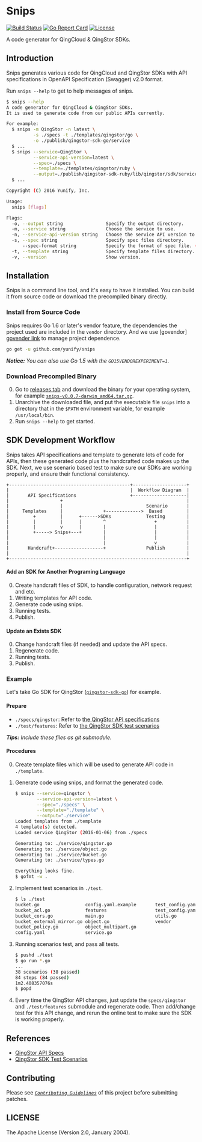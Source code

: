 # Snips

[![Build Status](https://travis-ci.org/yunify/snips.svg?branch=master)](https://travis-ci.org/yunify/snips)
[![Go Report Card](https://goreportcard.com/badge/github.com/yunify/snips)](https://goreportcard.com/report/github.com/yunify/snips)
[![License](http://img.shields.io/badge/license-apache%20v2-blue.svg)](https://github.com/yunify/snips/blob/master/LICENSE)

A code generator for QingCloud & QingStor SDKs.

## Introduction

Snips generates various code for QingCloud and QingStor SDKs with API
specifications in OpenAPI Specification (Swagger) v2.0 format.

Run `snips --help` to get to help messages of snips.

``` bash
$ snips --help
A code generator for QingCloud & QingStor SDKs.
It is used to generate code from our public APIs currently.

For example:
  $ snips -m QingStor -n latest \
          -s ./specs -t ./templates/qingstor/go \
          -o ./publish/qingstor-sdk-go/service
  $ ...
  $ snips --service=QingStor \
          --service-api-version=latest \
          --spec=./specs \
          --template=./templates/qingstor/ruby \
          --output=./publish/qingstor-sdk-ruby/lib/qingstor/sdk/service
  $ ...

Copyright (C) 2016 Yunify, Inc.

Usage:
  snips [flags]

Flags:
  -o, --output string                Specify the output directory.
  -m, --service string               Choose the service to use.
  -n, --service-api-version string   Choose the service API version to use. (default "latest")
  -s, --spec string                  Specify spec files directory.
      --spec-format string           Specify the format of spec file. (default "Swagger-v2.0")
  -t, --template string              Specify template files directory.
  -v, --version                      Show version.
```

## Installation

Snips is a command line tool, and it's easy to have it installed. You can build
it from source code or download the precompiled binary directly.

### Install from Source Code

Snips requires Go 1.6 or later's vendor feature, the dependencies the project
used are included in the `vendor` directory. And we use [govendor]
[govender link] to manage project dependence.

``` bash
go get -u github.com/yunify/snips
```

___Notice:___ _You can also use Go 1.5 with the `GO15VENDOREXPERIMENT=1`._

### Download Precompiled Binary

0. Go to [releases tab][release link] and download the binary for your operating
system, for example [`snips-v0.0.7-darwin_amd64.tar.gz`][example download link].
0. Unarchive the downloaded file, and put the executable file `snips` into a
directory that in the `$PATH` environment variable, for example
`/usr/local/bin`.
0. Run `snips --help` to get started.

## SDK Development Workflow

Snips takes API specifications and template to generate lots of code for APIs,
then these generated code plus the handcrafted code makes up the SDK. Next,
we use scenario based test to make sure our SDKs are working properly, and
ensure their functional consistency.

```
+---------------------------------------------+--------------------+
|                                             |  Workflow Diagram  |
|       API Specifications                    +--------------------|
|                   +                                              |
|                   |                               Scenario       |
|     Templates     |               +------------->  Based         |
|         +         |      +------>SDKs             Testing        |
|         |         |      |        ^                  +           |
|         |         v      |        |                  |           |
|         +-----> Snips+---+        |                  |           |
|                                   |                  |           |
|                                   |                  v           |
|       Handcraft+------------------+               Publish        |
|                                                                  |
+------------------------------------------------------------------+
```

#### Add an SDK for Another Programing Language

0. Create handcraft files of SDK, to handle configuration, network request and etc.
0. Writing templates for API code.
0. Generate code using snips.
0. Running tests.
0. Publish.

#### Update an Exists SDK

0. Change handcraft files (if needed) and update the API specs.
0. Regenerate code.
0. Running tests.
0. Publish.

### Example

Let's take Go SDK for QingStor ([`qingstor-sdk-go`][qingstor-sdk-go link]) for
example.

#### Prepare

- `./specs/qingstor`: Refer to [the QingStor API specifications][api specs link]
- `./test/features`: Refer to [the QingStor SDK test scenarios][sdk test scenarios link]

___Tips:___ _Include these files as git submodule._

#### Procedures

0. Create template files which will be used to generate API code in `./template`.
0. Generate code using snips, and format the generated code.

    ``` bash
    $ snips --service=qingstor \
            --service-api-version=latest \
            --spec="./specs" \
            --template="./template" \
            --output="./service"
    Loaded templates from ./template
    4 template(s) detected.
    Loaded service QingStor (2016-01-06) from ./specs

    Generating to: ./service/qingstor.go
    Generating to: ./service/object.go
    Generating to: ./service/bucket.go
    Generating to: ./service/types.go

    Everything looks fine.
    $ gofmt -w .
    ```

0. Implement test scenarios in `./test`.

    ``` bash
    $ ls ./test
    bucket.go                 config.yaml.example       test_config.yaml
    bucket_acl.go             features                  test_config.yaml.example
    bucket_cors.go            main.go                   utils.go
    bucket_external_mirror.go object.go                 vendor
    bucket_policy.go          object_multipart.go
    config.yaml               service.go
    ```

0. Running scenarios test, and pass all tests.

    ``` bash
    $ pushd ./test
    $ go run *.go
    ...
    38 scenarios (38 passed)
    84 steps (84 passed)
    1m2.408357076s
    $ popd
    ```

0. Every time the QingStor API changes, just update the `specs/qingstor` and
`./test/features` submodule and regenerate code. Then add/change test for this
API change, and rerun the online test to make sure the SDK is working properly.

## References

- [QingStor API Specs][api specs link]
- [QingStor SDK Test Scenarios][sdk test scenarios link]

## Contributing

Please see [_`Contributing Guidelines`_](./CONTRIBUTING.md) of this project
before submitting patches.

## LICENSE

The Apache License (Version 2.0, January 2004).

[govender link]: https://github.com/kardianos/govendor
[qingstor-sdk-go link]: https://github.com/yunify/qingstor-sdk-go
[api specs link]: https://github.com/yunify/qingstor-api-specs
[sdk test scenarios link]: https://github.com/yunify/qingstor-sdk-test-scenarios

[release link]: https://github.com/yunify/snips/releases
[example download link]: https://github.com/yunify/snips/releases/download/v0.0.7/snips-v0.0.7-darwin_amd64.tar.gz
